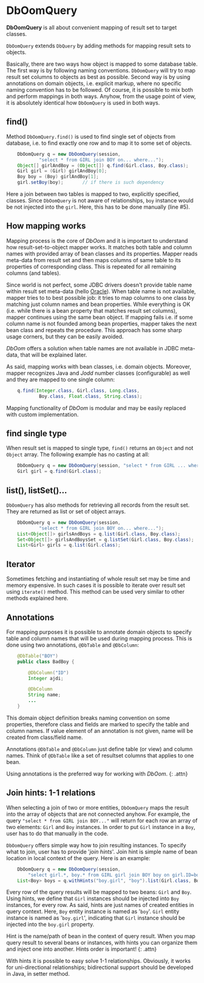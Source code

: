 # DbOomQuery

**DbOomQuery** is all about convenient mapping of result set to target
classes.

`DbOomQuery` extends `DbQuery` by adding methods for mapping result sets
to objects.

Basically, there are two ways how object is mapped to some database
table. The first way is by following naming conventions. `DbOomQuery`
will try to map result set columns to objects as best as possible.
Second way is by using annotations on domain objects, i.e. explicit
markup, where no specific naming convention has to be followed. Of
course, it is possible to mix both and perform mappings in both ways.
Anyhow, from the usage point of view, it is absolutely identical how
`DbOomQuery` is used in both ways.

## find()

Method `DbOomQuery.find()` is used to find single set of objects from
database, i.e. to find exactly one row and to map it to some set of
objects.

~~~~~ java
    DbOomQuery q = new DbOomQuery(session,
            "select * from GIRL join BOY on... where...");
    Object[] girlAndBoy = (Object[]) q.find(Girl.class, Boy.class);
    Girl girl = (Girl) girlAndBoy[0];
    Boy boy = (Boy) girlAndBoy[1];
    girl.setBoy(boy);		// if there is such dependency
~~~~~

Here a join between two tables is mapped to two, explicitly specified,
classes. Since `DbOomQuery` is not aware of relationships, `boy`
instance would be not injected into the `girl`. Here, this has to be
done manually (line #5).

## How mapping works

Mapping process is the core of *DbOom* and it is important to understand
how result-set-to-object mapper works. It matches both table and column
names with provided array of bean classes and its properties. Mapper
reads meta-data from result set and then maps columns of same table to
its properties of corresponding class. This is repeated for all
remaining columns (and tables).

Since world is not perfect, some JDBC drivers doesn't provide table
name within result set meta-data (hello [Oracle][1]). When
table name is not available, mapper tries to to best possible job: it
tries to map columns to one class by matching just column names and bean
properties. While everything is OK (i.e. while there is a bean property
that matches result set columns), mapper continues using the same bean
object. If mapping fails i.e. if some column name is not founded among
bean properties, mapper takes the next bean class and repeats the
procedure. This approach has some sharp usage corners, but they can be
easily avoided.

*DbOom* offers a solution when table names are not available in JDBC
meta-data, that will be explained later.

As said, mapping works with bean classes, i.e. domain objects. Moreover,
mapper recognizes Java and *Jodd* number classes (configurable) as well
and they are mapped to one single column:

~~~~~ java
    q.find(Integer.class, Girl.class, Long.class,
            Boy.class, Float.class, String.class);
~~~~~

Mapping functionality of *DbOom* is modular and may be easily replaced
with custom implementation.

## find single type

When result set is mapped to single type, `find()` returns an `Object`
and not `Object` array. The following example has no casting at all:

~~~~~ java
    DbOomQuery q = new DbOomQuery(session, "select * from GIRL ... where...");
    Girl girl = q.find(Girl.class);
~~~~~

## list(), listSet()...

`DbOomQuery` has also methods for retrieving all records from the result
set. They are returned as list or set of object arrays.

~~~~~ java
    DbOomQuery q = new DbOomQuery(session,
            "select * from GIRL join BOY on... where...");
    List<Object[]> girlsAndBoys = q.list(Girl.class, Boy.class);
    Set<Object[]> girlsAndBoysSet = q.listSet(Girl.class, Boy.class);
    List<Girl> girls = q.list(Girl.class);
~~~~~

## Iterator

Sometimes fetching and instantiating of whole result set may be time and
memory expensive. In such cases it is possible to iterate over result
set using `iterate()` method. This method can be used very similar to
other methods explained here.

## Annotations

For mapping purposes it is possible to annotate domain objects to
specify table and column names that will be used during mapping process.
This is done using two annotations, `@DbTable` and `@DbColumn`\:

~~~~~ java
    @DbTable("BOY")
    public class BadBoy {

    	@DbColumn("ID")
    	Integer ajdi;

    	@DbColumn
    	String name;
    	...
    }
~~~~~

This domain object definition breaks naming convention on some
properties, therefore class and fields are marked to specify the table
and column names. If value element of an annotation is not given, name
will be created from class/field name.

Annotations `@DbTable` and `@DbColumn` just define table (or view) and
column names. Think of `@DbTable` like a set of resultset columns that
applies to one bean.

Using annotations is the preferred way for working with *DbOom*.
{: .attn}

## Join hints: 1-1 relations

When selecting a join of two or more entities, `DbOomQuery` maps the
result into the array of objects that are not connected anyhow. For
example, the query `"select * from GIRL join BOY..."` will return
for each row an array of two elements:
`Girl` and `Boy` instances. In order to put `Girl` instance in a `Boy`,
user has to do that manually in the code.

`DbOomQuery` offers simple way how to join resulting instances. To
specify what to join, user has to provide \'*join hints*\'. Join hint is
simple name of bean location in local context of the query. Here is an
example:

~~~~~ java
    DbOomQuery q = new DbOomQuery(session,
    	"select girl.*, boy.* from GIRL girl join BOY boy on girl.ID=boy.GIRL_ID");
    List<Boy> boys = q.withHints("boy.girl", "boy").list(Girl.class, Boy.class);
~~~~~

Every row of the query results will be mapped to two beans: `Girl` and
`Boy`. Using hints, we define that `Girl` instances should be injected
into `Boy` instances, for every row. As said, hints are just names of
created entities in query context. Here, `Boy` entity instance is named
as \'`boy`\'. `Girl` entity instance is named as \'`boy.girl`\',
indicating that `Girl` instance should be injected into the `boy.girl`
property.

Hint is the name/path of bean in the context of query result. When you
map query result to several beans or instances, with hints you can
organize them and inject one into another. Hints order is important!
{: .attn}

With hints it is possible to easy solve 1-1 relationships. Obviously, it
works for uni-directional relationships; bidirectional support should be
developed in Java, in setter method.

[1]: http://oracle.com/
